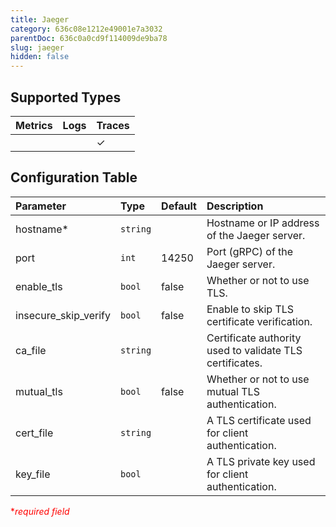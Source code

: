 ```yaml
---
title: Jaeger
category: 636c08e1212e49001e7a3032
parentDoc: 636c0a0cd9f114009de9ba78
slug: jaeger
hidden: false
---
```


## Supported Types

| Metrics | Logs | Traces |
| :------ | :--- | :----- |
|         |      | ✓      |

## Configuration Table

| Parameter            | Type     | Default | Description                                              |
| :------------------- | :------- | :------ | :------------------------------------------------------- |
| hostname\*           | `string` |         | Hostname or IP address of the Jaeger server.             |
| port                 | `int`    | 14250   | Port (gRPC) of the Jaeger server.                        |
| enable_tls           | `bool`   | false   | Whether or not to use TLS.                               |
| insecure_skip_verify | `bool`   | false   | Enable to skip TLS certificate verification.             |
| ca_file              | `string` |         | Certificate authority used to validate TLS certificates. |
| mutual_tls           | `bool`   | false   | Whether or not to use mutual TLS authentication.         |
| cert_file            | `string` |         | A TLS certificate used for client authentication.        |
| key_file             | `bool`   |         | A TLS private key used for client authentication.        |

<span style="color:red">\*_required field_</span>
